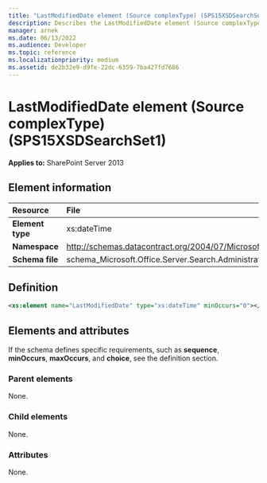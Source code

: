 ```yaml
---
title: "LastModifiedDate element (Source complexType) (SPS15XSDSearchSet1)"
description: Describes the LastModifiedDate element (Source complexType) (SPS15XSDSearchSet1) and provides the element information, a definition, and elements and attributes.
manager: arnek
ms.date: 06/13/2022
ms.audience: Developer
ms.topic: reference
ms.localizationpriority: medium
ms.assetid: de2b32e9-d9fe-22dc-6359-7ba427fd7686
---
```


# LastModifiedDate element (Source complexType) (SPS15XSDSearchSet1)

**Applies to:** SharePoint Server 2013

## Element information

| Resource | File |
|:-----|:-----|
| **Element type** | xs:dateTime |
| **Namespace** |http://schemas.datacontract.org/2004/07/Microsoft.Office.Server.Search.Administration.Query |
| **Schema file** |schema_Microsoft.Office.Server.Search.Administration.Query.xsd |

## Definition

```XML
<xs:element name="LastModifiedDate" type="xs:dateTime" minOccurs="0"></xs:element>

```

## Elements and attributes

If the schema defines specific requirements, such as **sequence**, **minOccurs**, **maxOccurs**, and **choice**, see the definition section.

### Parent elements

None.

### Child elements

None.

### Attributes

None.
